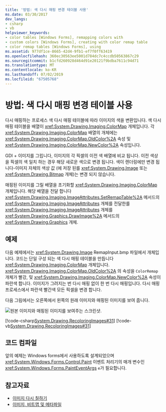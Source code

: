```yaml
---
title: '방법: 색 다시 매핑 변경 테이블 사용'
ms.date: 03/30/2017
dev_langs:
- csharp
- vb
helpviewer_keywords:
- color tables [Windows Forms], remapping colors with
- custom colors [Windows Forms], creating with color remap table
- color remap tables [Windows Forms], using
ms.assetid: 977df1ce-8665-42d4-9fb1-ef7f0ff63419
ms.openlocfilehash: 360ec30563ee5001d784dc7c4ccdb50563867c29
ms.sourcegitcommit: b1cfd260928d464d91e20121f9bdba7611c94d71
ms.translationtype: MT
ms.contentlocale: ko-KR
ms.lasthandoff: 07/02/2019
ms.locfileid: "67505768"
---
```

# <a name="how-to-use-a-color-remap-table"></a>방법: 색 다시 매핑 변경 테이블 사용
다시 매핑하는 프로세스 색 다시 매핑 테이블에 따라 이미지의 색을 변환입니다. 색 다시 매핑 테이블을 배열이 <xref:System.Drawing.Imaging.ColorMap> 개체입니다. 각 <xref:System.Drawing.Imaging.ColorMap> 배열의 개체에는 <xref:System.Drawing.Imaging.ColorMap.OldColor%2A> 속성 및 <xref:System.Drawing.Imaging.ColorMap.NewColor%2A> 속성입니다.  
  
 GDI + 이미지를 그립니다, 이미지의 각 픽셀의 이전 색 배열에 비교 됩니다. 이전 색상을 픽셀의 색 일치 하는 경우 해당 새로운 색으로 변경 됩니다. 색이 렌더링에만 변경 됩니다-이미지 자체의 색상 값 (에 저장 된를 <xref:System.Drawing.Image> 또는 <xref:System.Drawing.Bitmap> 개체)는 변경 되지 않습니다.  
  
 매핑된 이미지를 그릴 배열을 초기화할 <xref:System.Drawing.Imaging.ColorMap> 개체입니다. 해당 배열을 전달 합니다 <xref:System.Drawing.Imaging.ImageAttributes.SetRemapTable%2A> 메서드의 <xref:System.Drawing.Imaging.ImageAttributes> 개체를 전달한를 <xref:System.Drawing.Imaging.ImageAttributes> 개체를 <xref:System.Drawing.Graphics.DrawImage%2A> 메서드의 <xref:System.Drawing.Graphics> 개체.  
  
## <a name="example"></a>예제  
 다음 예제에서는 <xref:System.Drawing.Image> RemapInput.bmp 파일에서 개체입니다. 코드는 단일 구성 되는 색 다시 매핑 테이블을 만듭니다 <xref:System.Drawing.Imaging.ColorMap> 개체입니다. <xref:System.Drawing.Imaging.ColorMap.OldColor%2A> 의 속성을 `ColorRemap` 개체가 빨강, 및 <xref:System.Drawing.Imaging.ColorMap.NewColor%2A> 속성이 파란색 합니다. 이미지가 그려지는 번 다시 매핑 없이 한 번 다시 매핑입니다. 다시 매핑 프로세스에서 파란색 빨간색 모든 픽셀을 변경 합니다.  
  
 다음 그림에서는 오른쪽에서 왼쪽의 원래 이미지와 매핑된 이미지를 보여 줍니다.  
  
 ![원본 이미지와 매핑된 이미지를 보여주는 스크린샷.](./media/how-to-use-a-color-remap-table/original-image-remap-colors.png)  
  
 [!code-csharp[System.Drawing.RecoloringImages#31](~/samples/snippets/csharp/VS_Snippets_Winforms/System.Drawing.RecoloringImages/CS/Class1.cs#31)]
 [!code-vb[System.Drawing.RecoloringImages#31](~/samples/snippets/visualbasic/VS_Snippets_Winforms/System.Drawing.RecoloringImages/VB/Class1.vb#31)]  
  
## <a name="compiling-the-code"></a>코드 컴파일  
 앞의 예제는 Windows forms에서 사용하도록 설계되었으며 <xref:System.Windows.Forms.Control.Paint> 이벤트 처리기의 매개 변수인 <xref:System.Windows.Forms.PaintEventArgs> `e`가 필요합니다.  
  
## <a name="see-also"></a>참고자료

- [이미지 다시 칠하기](recoloring-images.md)
- [이미지, 비트맵 및 메타파일](images-bitmaps-and-metafiles.md)
